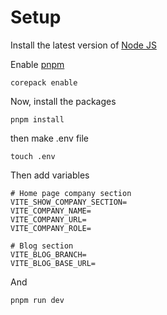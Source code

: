 # Setup

Install the latest version of [Node JS](https://nodejs.org/en/)

Enable [pnpm](https://pnpm.io/)
```
corepack enable
```


Now, install the packages

```
pnpm install
```
then make .env file 
```
touch .env
```
Then add variables
```
# Home page company section
VITE_SHOW_COMPANY_SECTION=
VITE_COMPANY_NAME=
VITE_COMPANY_URL=
VITE_COMPANY_ROLE=

# Blog section
VITE_BLOG_BRANCH=
VITE_BLOG_BASE_URL=
```

And 
```
pnpm run dev
```
